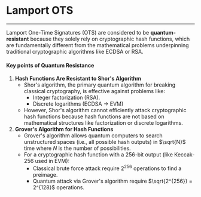 # Lamport OTS
---

Lamport One-Time Signatures (OTS) are considered to be **quantum-resistant** because they solely rely on cryptographic hash functions, which are fundamentally different from the mathematical problems underpinning traditional cryptographic algorithms like ECDSA or RSA. 

#### Key points of Quantum Resistance

1. **Hash Functions Are Resistant to Shor's Algorithm**
	- Shor's algorithm, the primary quantum algorithm for breaking classical cryptography, is effective against problems like:
		- Integer factorization (RSA).
		- Discrete logarithms (ECDSA -> EVM)
	- However, Shor's algorithm cannot efficiently attack cryptographic hash functions because hash functions are not based on mathematical structures like factorization or discrete logarithms. 
2. **Grover's Algorithm for Hash Functions**
	- Grover's algorithm allows quantum computers to search unstructured spaces (i.e., all possible hash outputs) in $\sqrt{N}$ time where $N$ is the number of possibilities.
	- For a cryptographic hash function with a 256-bit output (like Keccak-256 used in EVM):
		- Classical brute force attack require $2^{256}$ operations to find a preimage.
		- Quantum attack via Grover's algorithm require $\sqrt{2^{256}} = 2^{128}$ operations.